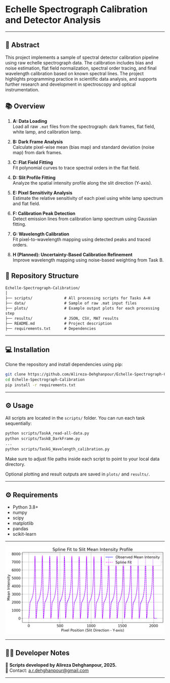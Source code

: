 # Echelle Spectrograph Calibration and Detector Analysis

---

## 📄 Abstract

This project implements a sample of spectral detector calibration pipeline using raw echelle spectrograph data. The calibration includes bias and noise estimation, flat field normalization, spectral order tracing, and final wavelength calibration based on known spectral lines. The project highlights programming practice in scientific data analysis, and supports further research and development in spectroscopy and optical instrumentation.



## 📚 Overview

1. **A: Data Loading**  
   Load all raw `.mat` files from the spectrograph: dark frames, flat field, white lamp, and calibration lamp.

2. **B: Dark Frame Analysis**  
   Calculate pixel-wise mean (bias map) and standard deviation (noise map) from dark frames.

3. **C: Flat Field Fitting**  
   Fit polynomial curves to trace spectral orders in the flat field.

4. **D: Slit Profile Fitting**  
   Analyze the spatial intensity profile along the slit direction (Y-axis).

5. **E: Pixel Sensitivity Analysis**  
   Estimate the relative sensitivity of each pixel using white lamp spectrum and flat field.

6. **F: Calibration Peak Detection**  
   Detect emission lines from calibration lamp spectrum using Gaussian fitting.

7. **G: Wavelength Calibration**  
   Fit pixel-to-wavelength mapping using detected peaks and traced orders.

8. **H (Planned): Uncertainty-Based Calibration Refinement**  
   Improve wavelength mapping using noise-based weighting from Task B.



## 📁 Repository Structure

```
Echelle-Spectrograph-Calibration/
│
├── scripts/              # All processing scripts for Tasks A–H
├── data/                 # Sample of raw .mat input files
├── plots/                # Example output plots for each processing step
├── results/              # JSON, CSV, MAT results              
├── README.md             # Project description
├── requirements.txt      # Dependencies
```

---

## 💻 Installation

Clone the repository and install dependencies using pip:

```bash
git clone https://github.com/Alireza-Dehghanpour/Echelle-Spectrograph-Calibration.git
cd Echelle-Spectrograph-Calibration
pip install -r requirements.txt
```

---

## ⚙️ Usage

All scripts are located in the `scripts/` folder. You can run each task sequentially:

```bash
python scripts/TaskA_read-all-data.py
python scripts/TaskB_DarkFrame.py
...
python scripts/TaskG_Wavelength_calibration.py
```

Make sure to adjust file paths inside each script to point to your local data directory.

Optional plotting and result outputs are saved in `plots/` and `results/`.

---

## ⚙️ Requirements

- Python 3.8+
- numpy
- scipy
- matplotlib
- pandas
- scikit-learn


---

![](./spline_fit.png)  

---

## 👨‍💻 Developer Notes

🧩 **Scripts developed by Alireza Dehghanpour, 2025.**  
📧 Contact: [a.r.dehghanpour@gmail.com](mailto:a.r.dehghanpour@gmail.com)

---
